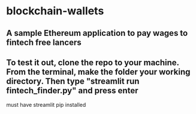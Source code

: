 # blockchain-wallets
A sample Ethereum application to pay wages to fintech free lancers
---
To test it out, clone the repo to your machine. From the terminal, make the folder your working directory. Then type "streamlit run fintech_finder.py" and press enter
---
must have streamlit pip installed 
